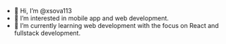- 👋 Hi, I’m @xsova113
- 👀 I’m interested in mobile app and web development.
- 🌱 I’m currently learning web development with the focus on React and fullstack development.

<!---
xsova113/xsova113 is a ✨ special ✨ repository because its `README.md` (this file) appears on your GitHub profile.
You can click the Preview link to take a look at your changes.
--->
